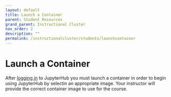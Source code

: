 ```yaml
---
layout: default
title: Launch a Container
parent: Student Resources
grand_parent: Instructional Cluster
nav_order: 2
description: ""
permalink: /instructionalcluster/students/launchcontainer
---
```


# Launch a Container

After [logging in](/instructionalcluster/students/loggingin) to JupyterHub you must launch a container in order to begin using JupyterHub by selectin an appropriate image. Your instructor will provide the correct container image to use for the course.

